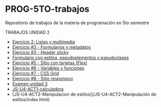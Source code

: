 # PROG-5TO-trabajos
Repositorio de trabajos de la materia de programación en 5to semestre

  TRABAJOS UNIDAD 2
- [Ejercicio 2: Listas y multimedia](/U2A2-trabajo/index.html)
- [Ejercicio #3 - Formularios y metadatos](/PROG-U2A3/index-U2A3.html)
- [Ejercicio #3 - Header sticky](/U3A3-header/index.html)
- [Formulario con estilos, pseudoelementos y pseudoclases](/CSS-U3-ACT4/index.html)
- [Ejercicio #5 - Sitio con tarjetas (Flex)](/CSS-U3-ACT5/index.html)
- [Ejercicio #6 - Variables y funciones](/CSS-U3-ACT6/index.html)
- [Ejercicio #7 - CSS Grid](/CSS-U3-ACT7/index.html)
- [Ejercicio #8 - Sitio responsivo](/CSS-U3-ACT8/index.html)
- [Examen unidad 3](/CSS-U3-EXAMEN/index.html)
- [JS-U4-ACT1-calculadora](JS-U4-ACT1-Calculadora/calculadora.js)
- [JS-U4-ACT2-Manipulacion de estilos](/JS-U4-ACT2-Manipulación de estilos/index.html)
  

  
